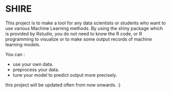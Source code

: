 # SHIRE

 This project is to make a tool for any data scientists or students who want to use various Machine Learning methods. By using the shiny package which is provided by Rstudio, you do not need to know the R code, or R programming to visualize or to make some output records of machine learning models. 
 
You can :
 - use your own data. 
 - preprocess your data.
 - tune your model to predict output more precisely.
 
this project will be updated often from now onwards. :) 
